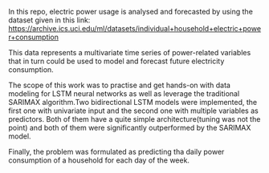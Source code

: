 In this repo, electric power usage is analysed and forecasted by using the dataset given in this link:
https://archive.ics.uci.edu/ml/datasets/individual+household+electric+power+consumption

This data represents a multivariate time series of power-related variables that in turn could be used to model 
and forecast future electricity consumption.

The scope of this work was to practise and get hands-on with data modeling for LSTM neural networks as well as 
leverage the traditional SARIMAX algorithm.Two bidirectional LSTM models were implemented, the first one with univariate
input and the second one with multiple variables as predictors. Both of them have a quite simple architecture(tuning was 
not the point) and both of them were significantly outperformed by the SARIMAX model.

Finally, the problem was formulated as predicting tha daily power consumption of a household for each day of the week.
